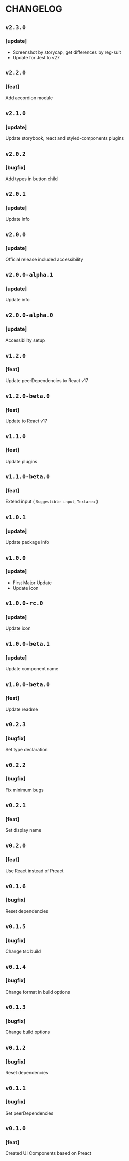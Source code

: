 # CHANGELOG

## `v2.3.0`

### [update]
- Screenshot by storycap, get differences by reg-suit
- Update for Jest to v27

## `v2.2.0`

### [feat]
Add accordion module

## `v2.1.0`

### [update]
Update storybook, react and styled-components plugins

## `v2.0.2`

### [bugfix]
Add types in button child

## `v2.0.1`

### [update]
Update info

## `v2.0.0`

### [update]
Official release included accessibility

## `v2.0.0-alpha.1`

### [update]
Update info

## `v2.0.0-alpha.0`

### [update]
Accessibility setup

## `v1.2.0`

### [feat]
Update peerDependencies to React v17

## `v1.2.0-beta.0`

### [feat]
Update to React v17

## `v1.1.0`

### [feat]
Update plugins

## `v1.1.0-beta.0`

### [feat]
Extend input ( `Suggestible input`, `Textarea` )

## `v1.0.1`

### [update]
Update package info

## `v1.0.0`

### [update]
- First Major Update
- Update icon

## `v1.0.0-rc.0`

### [update]
Update icon

## `v1.0.0-beta.1`

### [update]
Update component name

## `v1.0.0-beta.0`

### [feat]
Update readme

## `v0.2.3`

### [bugfix]
Set type declaration

## `v0.2.2`

### [bugfix]
Fix minimum bugs

## `v0.2.1`

### [feat]
Set display name

## `v0.2.0`

### [feat]
Use React instead of Preact

## `v0.1.6`

### [bugfix]
Reset dependencies

## `v0.1.5`

### [bugfix]
Change tsc build

## `v0.1.4`

### [bugfix]
Change format in build options

## `v0.1.3`

### [bugfix]
Change build options

## `v0.1.2`

### [bugfix]
Reset dependencies

## `v0.1.1`

### [bugfix]
Set peerDependencies

## `v0.1.0`

### [feat]
Created UI Components based on Preact
